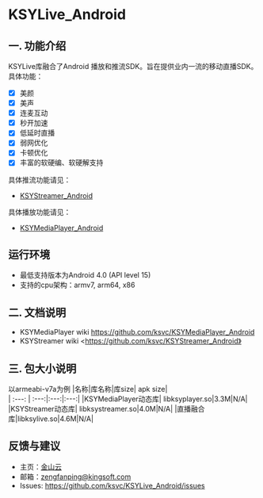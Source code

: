 # KSYLive_Android
## 一. 功能介绍
KSYLive库融合了Android 播放和推流SDK。旨在提供业内一流的移动直播SDK。具体功能：
* [x]  美颜
* [x] 美声
* [x] 连麦互动
* [x] 秒开加速
* [x] 低延时直播
* [x] 弱网优化
* [x] 卡顿优化
* [x] 丰富的软硬编、软硬解支持

具体推流功能请见：
* [KSYStreamer_Android](https://github.com/ksvc/KSYStreamer_Android)

具体播放功能请见：
* [KSYMediaPlayer_Android](https://github.com/ksvc/KSYMediaPlayer_Android)

## 运行环境
- 最低支持版本为Android 4.0 (API level 15)
- 支持的cpu架构：armv7, arm64, x86

## 二. 文档说明
* KSYMediaPlayer wiki <https://github.com/ksvc/KSYMediaPlayer_Android>
* KSYStreamer wiki <https://github.com/ksvc/KSYStreamer_Android》

## 三. 包大小说明

以armeabi-v7a为例
|名称|库名称|库size| apk size|  
| :---: | :---:|:---:|:---:|
|KSYMediaPlayer动态库| libksyplayer.so|3.3M|N/A| 
|KSYStreamer动态库| libksystreamer.so|4.0M|N/A|
|直播融合库|libksylive.so|4.6M|N/A|

## 反馈与建议
- 主页：[金山云](http://v.ksyun.com)
- 邮箱：<zengfanping@kingsoft.com>
- Issues: <https://github.com/ksvc/KSYLive_Android/issues>
